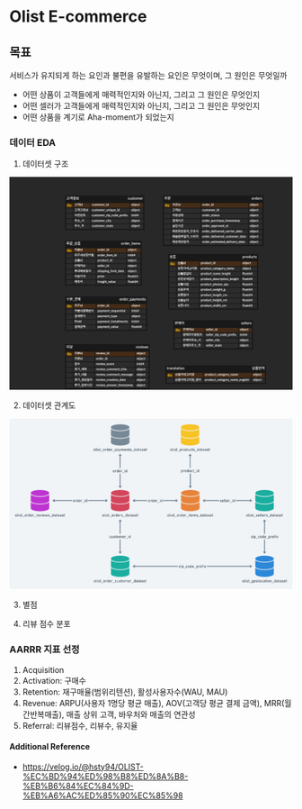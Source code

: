 # Olist E-commerce

## 목표

서비스가 유지되게 하는 요인과 불편을 유발하는 요인은 무엇이며, 그 원인은 무엇일까

- 어떤 상품이 고객들에게 매력적인지와 아닌지, 그리고 그 원인은 무엇인지
- 어떤 셀러가 고객들에게 매력적인지와 아닌지, 그리고 그 원인은 무엇인지
- 어떤 상품을 계기로 Aha-moment가 되었는지

### 데이터 EDA

1. 데이터셋 구조
   
<img src="../projects/olist_ecommerce/ERD.png">

2. 데이터셋 관계도

<img src="../projects/olist_ecommerce/dataset.png">

3. 별점

4. 리뷰 점수 분포

### AARRR 지표 선정

1. Acquisition
2. Activation: 구매수
3. Retention: 재구매율(범위리텐션), 활성사용자수(WAU, MAU)
4. Revenue: ARPU(사용자 1명당 평균 매출), AOV(고객당 평균 결제 금액), MRR(월간반복매출), 매출 상위 고객, 바우처와 매출의 연관성
5. Referral: 리뷰점수, 리뷰수, 유지율

#### Additional Reference

- https://velog.io/@hsty94/OLIST-%EC%BD%94%ED%98%B8%ED%8A%B8-%EB%B6%84%EC%84%9D-%EB%A6%AC%ED%85%90%EC%85%98